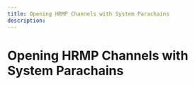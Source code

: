 ```yaml
---
title: Opening HRMP Channels with System Parachains
description: 
---
```


# Opening HRMP Channels with System Parachains